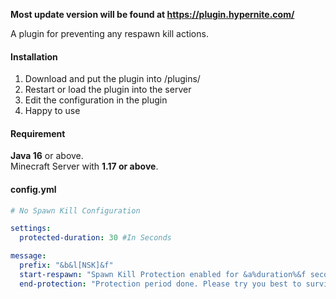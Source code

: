 **Most update version will be found at https://plugin.hypernite.com/**

A plugin for preventing any respawn kill actions.

#### Installation
1. Download and put the plugin into /plugins/
2. Restart or load the plugin into the server
3. Edit the configuration in the plugin
4. Happy to use

#### Requirement
**Java 16** or above.<br>
Minecraft Server with **1.17 or above**.

#### config.yml
```yml
# No Spawn Kill Configuration

settings:
  protected-duration: 30 #In Seconds

message:
  prefix: "&b&l[NSK]&f"
  start-respawn: "Spawn Kill Protection enabled for &a%duration%&f seconds." #Please don't change %duration%
  end-protection: "Protection period done. Please try you best to survival in the server!"
```
